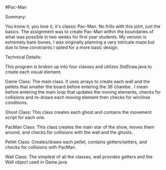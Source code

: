  #Pac-Man

Summary: 

You know it, you love it, it's classic Pac-Man. No frills with this joint, just the basics. The assignment was to create Pac-Man within the boundaries of what was possible in two weeks for first year students. My version is extremely bare-bones, I was originally planning a very intricate maze but due to time constraints I opted for a more basic design.

Technical Details:

This program is broken up into four classes and utilizes StdDraw.java to create each visual element.

Game Class: The main class. It uses arrays to create each wall and the pellets that smatter the board before entering the 36 chambe.. I mean before entering the main loop that updates the moving elements, checks for collisions and re-draws each moving element then checks for win/lose conditions. 

Ghost Class: This class creates each ghost and contains the movement script for each one. 

PacMan Class: This class creates the main star of the show, moves them around, and checks for collisions with the wall and the ghosts. 

Pellet Class: Creates/draws each pellet, contains getters/setters, and checks for collisions with PacMan.

Wall Class: The simplest of all the classes, wall provides getters and the Wall object used in Game.java. 
